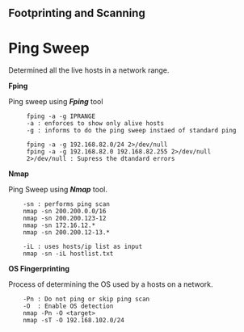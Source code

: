 ## Footprinting and Scanning

# Ping Sweep
Determined all the live hosts in a network range.
	
**Fping**

Ping sweep using **_Fping_** tool

```
     fping -a -g IPRANGE
     -a : enforces to show only alive hosts
     -g : informs to do the ping sweep instaed of standard ping
```
```
     fping -a -g 192.168.82.0/24 2>/dev/null
     fping -a -g 192.168.82.0 192.168.82.255 2>/dev/null
     2>/dev/null : Supress the dtandard errors
```
 **Nmap**
 
Ping Sweep using **_Nmap_** tool.
 
```
    -sn : performs ping scan
    nmap -sn 200.200.0.0/16
    nmap -sn 200.200.123-12
    nmap -sn 172.16.12.*
    nmap -sn 200.200.12-13.*
```
```
    -iL : uses hosts/ip list as input
    nmap -sn -iL hostlist.txt
```
**OS Fingerprinting**

Process of determining the OS used by a hosts on a network.

```
    -Pn : Do not ping or skip ping scan
    -O  : Enable OS detection
    nmap -Pn -O <target>
    nmap -sT -O 192.168.102.0/24 
```

